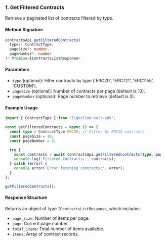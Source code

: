 ### 1. Get Filtered Contracts

Retrieve a paginated list of contracts filtered by type.

#### Method Signature
```typescript
contractsApi.getFilteredContracts(
  type?: ContractType,
  pageSize?: number,
  pageNumber?: number
): Promise<IContractsListResponse>
```

#### Parameters
* `type` (optional): Filter contracts by type ('ERC20', 'ERC721', 'ERC1155', 'CUSTOM').
* `pageSize` (optional): Number of contracts per page (default is 10).
* `pageNumber` (optional): Page number to retrieve (default is 0).

#### Example Usage
```typescript
import { ContractType } from 'lightlink-bolt-sdk';

const getFilteredContracts = async () => {
  const type = ContractType.ERC20; // Filter by ERC20 contracts
  const pageSize = 10;
  const pageNumber = 0;

  try {
    const contracts = await contractsApi.getFilteredContracts(type, pageSize, pageNumber);
    console.log('Filtered Contracts:', contracts);
  } catch (error) {
    console.error('Error fetching contracts:', error);
  }
};

getFilteredContracts();
```

#### Response Structure
Returns an object of type `IContractsListResponse`, which includes:
* `page_size`: Number of items per page.
* `page`: Current page number.
* `total_items`: Total number of items available.
* `items`: Array of contract records.
